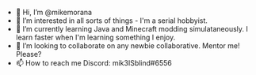- 👋 Hi, I’m @mikemorana
- 👀 I’m interested in all sorts of things - I'm a serial hobbyist.
- 🌱 I’m currently learning Java and Minecraft modding simulataneously. I learn faster when I'm learning something I enjoy.
- 💞️ I’m looking to collaborate on any newbie collaborative. Mentor me! Please?
- 📫 How to reach me Discord: mik3ISblind#6556

<!---
mikemorana/mikemorana is a ✨ special ✨ repository because its `README.md` (this file) appears on your GitHub profile.
You can click the Preview link to take a look at your changes.
--->
